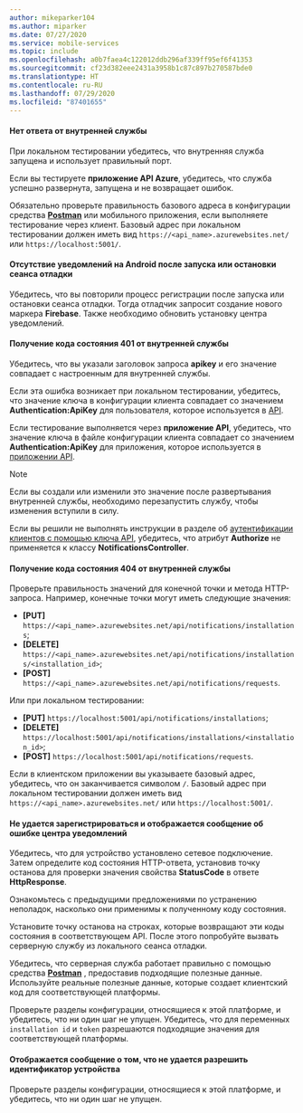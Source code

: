 ```yaml
---
author: mikeparker104
ms.author: miparker
ms.date: 07/27/2020
ms.service: mobile-services
ms.topic: include
ms.openlocfilehash: a0b7faea4c122012ddb296af339ff95ef6f41353
ms.sourcegitcommit: cf23d382eee2431a3958b1c87c897b270587bde0
ms.translationtype: HT
ms.contentlocale: ru-RU
ms.lasthandoff: 07/29/2020
ms.locfileid: "87401655"
---
```

#### <a name="no-response-from-the-backend-service"></a>Нет ответа от внутренней службы

При локальном тестировании убедитесь, что внутренняя служба запущена и использует правильный порт.

Если вы тестируете **приложение API Azure**, убедитесь, что служба успешно развернута, запущена и не возвращает ошибок.

Обязательно проверьте правильность базового адреса в конфигурации средства **[Postman](https://www.postman.com/downloads)** или мобильного приложения, если выполняете тестирование через клиент. Базовый адрес при локальном тестировании должен иметь вид `https://<api_name>.azurewebsites.net/` или `https://localhost:5001/`.

#### <a name="not-receiving-notifications-on-android-after-starting-or-stopping-a-debug-session"></a>Отсутствие уведомлений на Android после запуска или остановки сеанса отладки

Убедитесь, что вы повторили процесс регистрации после запуска или остановки сеанса отладки. Тогда отладчик запросит создание нового маркера **Firebase**. Также необходимо обновить установку центра уведомлений.

#### <a name="receiving-a-401-status-code-from-the-backend-service"></a>Получение кода состояния 401 от внутренней службы

Убедитесь, что вы указали заголовок запроса **apikey** и его значение совпадает с настроенным для внутренней службы.

Если эта ошибка возникает при локальном тестировании, убедитесь, что значение ключа в конфигурации клиента совпадает со значением **Authentication:ApiKey** для пользователя, которое используется в [API](#create-the-api-app).

Если тестирование выполняется через **приложение API**, убедитесь, что значение ключа в файле конфигурации клиента совпадает со значением **Authentication:ApiKey** для приложения, которое используется в [приложении API](#create-the-api-app).

> [!NOTE]
> Если вы создали или изменили это значение после развертывания внутренней службы, необходимо перезапустить службу, чтобы изменения вступили в силу.

Если вы решили не выполнять инструкции в разделе об [аутентификации клиентов с помощью ключа API](#authenticate-clients-using-an-api-key-optional), убедитесь, что атрибут **Authorize** не применяется к классу **NotificationsController**.

#### <a name="receiving-a-404-status-code-from-the-backend-service"></a>Получение кода состояния 404 от внутренней службы

Проверьте правильность значений для конечной точки и метода HTTP-запроса. Например, конечные точки могут иметь следующие значения:

- **[PUT]** `https://<api_name>.azurewebsites.net/api/notifications/installations`;
- **[DELETE]** `https://<api_name>.azurewebsites.net/api/notifications/installations/<installation_id>`;
- **[POST]** `https://<api_name>.azurewebsites.net/api/notifications/requests`.

Или при локальном тестировании:

- **[PUT]** `https://localhost:5001/api/notifications/installations`;
- **[DELETE]** `https://localhost:5001/api/notifications/installations/<installation_id>`;
- **[POST]** `https://localhost:5001/api/notifications/requests`.

Если в клиентском приложении вы указываете базовый адрес, убедитесь, что он заканчивается символом `/`. Базовый адрес при локальном тестировании должен иметь вид `https://<api_name>.azurewebsites.net/` или `https://localhost:5001/`.

#### <a name="unable-to-register-and-a-notification-hub-error-message-is-displayed"></a>Не удается зарегистрироваться и отображается сообщение об ошибке центра уведомлений

Убедитесь, что для устройство установлено сетевое подключение. Затем определите код состояния HTTP-ответа, установив точку останова для проверки значения свойства **StatusCode** в ответе **HttpResponse**.

Ознакомьтесь с предыдущими предложениями по устранению неполадок, насколько они применимы к полученному коду состояния.

Установите точку останова на строках, которые возвращают эти коды состояния в соответствующем API. После этого попробуйте вызвать серверную службу из локального сеанса отладки.

Убедитесь, что серверная служба работает правильно с помощью средства **[Postman](https://www.postman.com/downloads)** , предоставив подходящие полезные данные. Используйте реальные полезные данные, которые создает клиентский код для соответствующей платформы.

Проверьте разделы конфигурации, относящиеся к этой платформе, и убедитесь, что ни один шаг не упущен. Убедитесь, что для переменных `installation id` и `token` разрешаются подходящие значения для соответствующей платформы.

#### <a name="unable-to-resolve-an-id-for-the-device-error-message-is-displayed"></a>Отображается сообщение о том, что не удается разрешить идентификатор устройства

Проверьте разделы конфигурации, относящиеся к этой платформе, и убедитесь, что ни один шаг не упущен.
